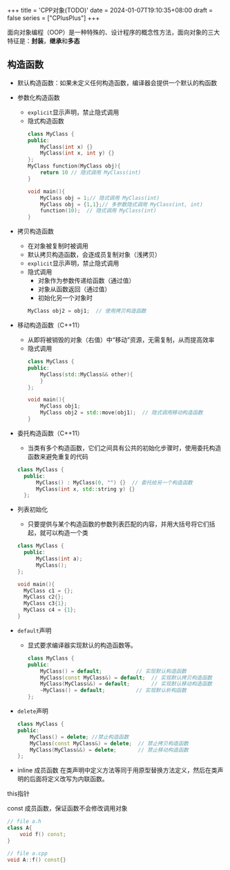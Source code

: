 +++
title = 'CPP对象(TODO)'
date = 2024-01-07T19:10:35+08:00
draft = false
series = ["CPlusPlus"]
+++

面向对象编程（OOP）是一种特殊的、设计程序的概念性方法，面向对象的三大特征是：**封装**，**继承**和**多态**

## 构造函数
- 默认构造函数：如果未定义任何构造函数，编译器会提供一个默认的构函数
- 参数化构造函数
  - `explicit`显示声明，禁止隐式调用
  - 隐式构造函数
    ```cpp
    class MyClass {
    public:
        MyClass(int x) {}
        MyClass(int x, int y) {}
    };
    MyClass function(MyClass obj){
        return 10 // 隐式调用 MyClass(int)
    }

    void main(){
        MyClass obj = 1;// 隐式调用 MyClass(int)
        MyClass obj = {1,1};// 多参数隐式调用 MyClass(int, int)
        function(10);  // 隐式调用 MyClass(int)
    }
    ```
- 拷贝构造函数
  - 在对象被复制时被调用
  - 默认拷贝构造函数，会逐成员复制对象（浅拷贝）
  - `explicit`显示声明，禁止隐式调用
  - 隐式调用
    - 对象作为参数传递给函数（通过值）
    - 对象从函数返回（通过值）
    - 初始化另一个对象时
    ```cpp
    MyClass obj2 = obj1;  // 使用拷贝构造函数
    ```
- 移动构造函数（C++11）
  - 从即将被销毁的对象（右值）中“移动”资源，无需复制，从而提高效率
  - 隐式调用
    ```cpp
    class MyClass {
    public:
        MyClass(std::MyClass&& other){ 
        }
    };

    void main(){
        MyClass obj1;
        MyClass obj2 = std::move(obj1);  // 隐式调用移动构造函数
    }
    ```
- 委托构造函数（C++11）
  - 当类有多个构造函数，它们之间具有公共的初始化步骤时，使用委托构造函数来避免重复的代码
  ```cpp
  class MyClass {
    public:
        MyClass() : MyClass(0, "") {}  // 委托给另一个构造函数
        MyClass(int x, std::string y) {}
    };
  ```
- 列表初始化
  - 只要提供与某个构造函数的参数列表匹配的内容，并用大括号将它们括起，就可以构造一个类
  ```cpp
  class MyClass {
    public:
        MyClass(int a);
        MyClass();
  };

  void main(){
    MyClass c1 = {};
    MyClass c2{};
    MyClass c3{1};
    MyClass c4 = {1};
  }
  ```
- `default`声明
  - 显式要求编译器实现默认的构造函数等。
    ```cpp
    class MyClass {
    public:
        MyClass() = default;           // 实现默认构造函数
        MyClass(const MyClass&) = default;  // 实现默认拷贝构造函数
        MyClass(MyClass&&) = default;       // 实现默认移动构造函数
        ~MyClass() = default;          // 实现默认析构函数
    };
    ```
- `delete`声明
    ```cpp
    class MyClass {
    public:
        MyClass() = delete; //禁止构造函数
        MyClass(const MyClass&) = delete;  // 禁止拷贝构造函数
        MyClass(MyClass&&) = delete;       // 禁止移动构造函数
    };
    ```


- inline 成员函数
在类声明中定义方法等同于用原型替换方法定义，然后在类声明的后面将定义改写为内联函数。

this指针

const 成员函数，保证函数不会修改调用对象
```cpp
// file a.h
class A{
    void f() const;
}

// file a.cpp
void A::f() const{}
```